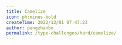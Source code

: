 ```yaml
---
title: Camelize
icon: ph:minus-bold
createTime: 2022/12/01 07:47:23
author: pengzhanbo
permalink: /type-challenges/hard/camelize/
---
```

